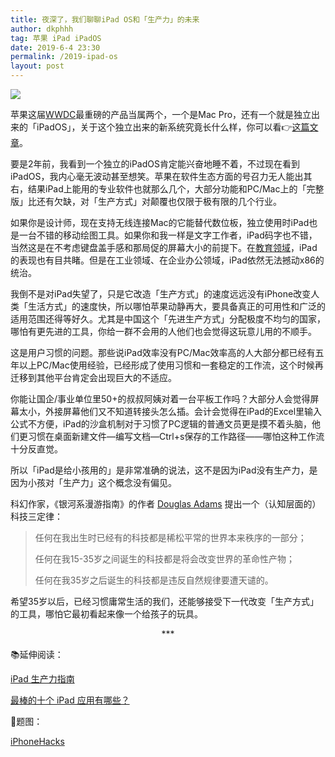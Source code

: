 ```yaml
---
title: 夜深了，我们聊聊iPad OS和「生产力」的未来
author: dkphhh
tag: 苹果 iPad iPadOS
date: 2019-6-4 23:30
permalink: /2019-ipad-os
layout: post
---
```


![](https://i.loli.net/2019/06/04/5cf68e05143e830304.jpg)

苹果这届[WWDC](https://www.ifanr.com/1219811)最重磅的产品当属两个，一个是Mac Pro，还有一个就是独立出来的「iPadOS」，关于这个独立出来的新系统究竟长什么样，你可以看👉[这篇文章](https://www.ifanr.com/1220082)。

要是2年前，我看到一个独立的iPadOS肯定能兴奋地睡不着，不过现在看到iPadOS，我内心毫无波动甚至想笑。苹果在软件生态方面的号召力无人能出其右，结果iPad上能用的专业软件也就那么几个，大部分功能和PC/Mac上的「完整版」比还有欠缺，对「生产方式」对颠覆也仅限于极有限的几个行业。

如果你是设计师，现在支持无线连接Mac的它能替代数位板，独立使用时iPad也是一台不错的移动绘图工具。如果你和我一样是文字工作者，iPad码字也不错，当然这是在不考虑键盘盖手感和那局促的屏幕大小的前提下。在[教育领域](https://36kr.com/p/5127246)，iPad的表现也有目共睹。但是在工业领域、在企业办公领域，iPad依然无法撼动x86的统治。

我倒不是对iPad失望了，只是它改造「生产方式」的速度远远没有iPhone改变人类「生活方式」的速度快，所以哪怕苹果动静再大，要具备真正的可用性和广泛的适用范围还得等好久。尤其是中国这个「先进生产方式」分配极度不均匀的国家，哪怕有更先进的工具，你给一群不会用的人他们也会觉得这玩意儿用的不顺手。

这是用户习惯的问题。那些说iPad效率没有PC/Mac效率高的人大部分都已经有五年以上PC/Mac使用经验，已经形成了使用习惯和一套稳定的工作流，这个时候再迁移到其他平台肯定会出现巨大的不适应。

你能让国企/事业单位里50+的叔叔阿姨对着一台平板工作吗？大部分人会觉得屏幕太小，外接屏幕他们又不知道转接头怎么插。会计会觉得在iPad的Excel里输入公式不方便，iPad的沙盒机制对于习惯了PC逻辑的普通文员更是摸不着头脑，他们更习惯在桌面新建文件—编写文档—Ctrl+s保存的工作路径——哪怕这种工作流十分反直觉。

所以「iPad是给小孩用的」是非常准确的说法，这不是因为iPad没有生产力，是因为小孩对「生产力」这个概念没有偏见。

科幻作家，《银河系漫游指南》的作者 [Douglas  Adams](https://zh.wikipedia.org/wiki/%E9%81%93%E6%A0%BC%E6%8B%89%E6%96%AF%C2%B7%E4%BA%9A%E5%BD%93%E6%96%AF) 提出一个（认知层面的）科技三定律：

> 任何在我出生时已经有的科技都是稀松平常的世界本来秩序的一部分；
>
> 任何在我15-35岁之间诞生的科技都是将会改变世界的革命性产物；
>
> 任何在我35岁之后诞生的科技都是违反自然规律要遭天谴的。

希望35岁以后，已经习惯庸常生活的我们，还能够接受下一代改变「生产方式」的工具，哪怕它最初看起来像一个给孩子的玩具。

<center>***</center>

📚延伸阅读：

[iPad 生产力指南](https://sspai.com/post/34707#toc_0)

[最棒的十个 iPad 应用有哪些？](https://zhuanlan.zhihu.com/p/57098025)

🌆题图：

[iPhoneHacks](http://www.iphonehacks.com/2019/06/how-install-ipados-13-beta-ipad-pro.html)